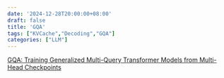 ```yaml
---
date: '2024-12-28T20:00:00+08:00'
draft: false
title: 'GQA'
tags: ["KVCache","Decoding","GQA"]
categories: ["LLM"]
---
```


[GQA: Training Generalized Multi-Query Transformer Models from Multi-Head Checkpoints](https://xves6ft58q.feishu.cn/docx/ZnONdtv2JojWJfxYfmacC9rqn0g?from=from_copylink)
